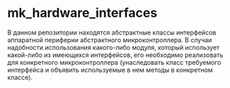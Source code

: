 # mk_hardware_interfaces
В данном репозитории находятся абстрактные классы интерфейсов аппаратной периферии абстрактного микроконтроллера. В случаи надобности использования какого-либо модуля, который использует какой-либо из имеющихся интерфейсов, его необходимо реализовать для конкретного микроконтроллера (унаследовать класс требуемого интерфейса и объявить используемые в нем методы в конкретном классе).

